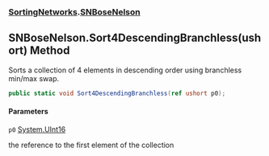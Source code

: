 ### [SortingNetworks](SortingNetworks.md 'SortingNetworks').[SNBoseNelson](SortingNetworks.SNBoseNelson.md 'SortingNetworks.SNBoseNelson')

## SNBoseNelson.Sort4DescendingBranchless(ushort) Method

Sorts a collection of 4 elements in descending order using branchless min/max swap.

```csharp
public static void Sort4DescendingBranchless(ref ushort p0);
```
#### Parameters

<a name='SortingNetworks.SNBoseNelson.Sort4DescendingBranchless(ushort).p0'></a>

`p0` [System.UInt16](https://docs.microsoft.com/en-us/dotnet/api/System.UInt16 'System.UInt16')

the reference to the first element of the collection